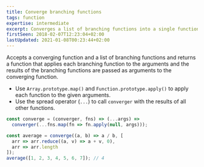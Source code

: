 ```yaml
---
title: Converge branching functions
tags: function
expertise: intermediate
excerpt: Converges a list of branching functions into a single function and returns the result.
firstSeen: 2018-02-07T12:23:04+02:00
lastUpdated: 2021-01-08T00:23:44+02:00
---
```


Accepts a converging function and a list of branching functions and returns a function that applies each branching function to the arguments and the results of the branching functions are passed as arguments to the converging function.

- Use `Array.prototype.map()` and `Function.prototype.apply()` to apply each function to the given arguments.
- Use the spread operator (`...`) to call `converger` with the results of all other functions.

```js
const converge = (converger, fns) => (...args) =>
  converger(...fns.map(fn => fn.apply(null, args)));
```

```js
const average = converge((a, b) => a / b, [
  arr => arr.reduce((a, v) => a + v, 0),
  arr => arr.length
]);
average([1, 2, 3, 4, 5, 6, 7]); // 4
```
